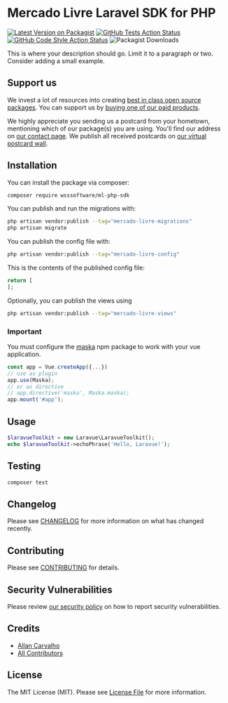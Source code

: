 # Mercado Livre Laravel SDK for PHP

[![Latest Version on Packagist](https://img.shields.io/packagist/v/wsssoftware/ml-php-sdk.svg?style=flat-square)](https://packagist.org/packages/wsssoftware/ml-php-sdk)
[![GitHub Tests Action Status](https://img.shields.io/github/workflow/status/wsssoftware/ml-php-sdk/run-tests?label=tests)](https://github.com/wsssoftware/ml-php-sdk/actions?query=workflow%3Arun-tests+branch%3Amain)
[![GitHub Code Style Action Status](https://img.shields.io/github/workflow/status/wsssoftware/ml-php-sdk/Fix%20PHP%20code%20style%20issues?label=code%20style)](https://github.com/wsssoftware/ml-php-sdk/actions?query=workflow%3A"Fix+PHP+code+style+issues"+branch%3Amain)
![Packagist Downloads](https://img.shields.io/packagist/dt/wsssoftware/ml-php-sdk?label=packagist%20downloads)

This is where your description should go. Limit it to a paragraph or two. Consider adding a small example.

## Support us

We invest a lot of resources into creating [best in class open source packages](https://spatie.be/open-source). You can support us by [buying one of our paid products](https://spatie.be/open-source/support-us).

We highly appreciate you sending us a postcard from your hometown, mentioning which of our package(s) you are using. You'll find our address on [our contact page](https://spatie.be/about-us). We publish all received postcards on [our virtual postcard wall](https://spatie.be/open-source/postcards).

## Installation

You can install the package via composer:

```bash
composer require wsssoftware/ml-php-sdk
```

You can publish and run the migrations with:

```bash
php artisan vendor:publish --tag="mercado-livre-migrations"
php artisan migrate
```

You can publish the config file with:

```bash
php artisan vendor:publish --tag="mercado-livre-config"
```

This is the contents of the published config file:

```php
return [
];
```

Optionally, you can publish the views using

```bash
php artisan vendor:publish --tag="mercado-livre-views"
```


### Important
You must configure the [maska](https://www.npmjs.com/package/maska) npm package to work with your vue application.

```js
const app = Vue.createApp({...})
// use as plugin
app.use(Maska);
// or as directive
// app.directive('maska', Maska.maska);
app.mount('#app');
```

## Usage

```php
$laravueToolkit = new Laravue\LaravueToolkit();
echo $laravueToolkit->echoPhrase('Hello, Laravue!');
```

## Testing

```bash
composer test
```

## Changelog

Please see [CHANGELOG](CHANGELOG.md) for more information on what has changed recently.

## Contributing

Please see [CONTRIBUTING](CONTRIBUTING.md) for details.

## Security Vulnerabilities

Please review [our security policy](../../security/policy) on how to report security vulnerabilities.

## Credits

- [Allan Carvalho](https://github.com/wsssoftware)
- [All Contributors](../../contributors)

## License

The MIT License (MIT). Please see [License File](LICENSE.md) for more information.
